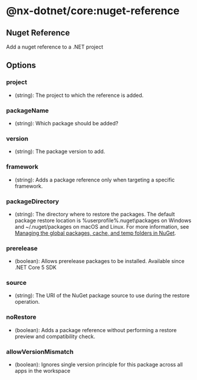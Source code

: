 # @nx-dotnet/core:nuget-reference

## Nuget Reference

Add a nuget reference to a .NET project

## Options

### <span className="required">project</span>

- (string): The project to which the reference is added.

### <span className="required">packageName</span>

- (string): Which package should be added?

### version

- (string): The package version to add.

### framework

- (string): Adds a package reference only when targeting a specific framework.

### packageDirectory

- (string): The directory where to restore the packages. The default package restore location is %userprofile%\.nuget\packages on Windows and ~/.nuget/packages on macOS and Linux. For more information, see [Managing the global packages, cache, and temp folders in NuGet](https://docs.microsoft.com/en-us/nuget/consume-packages/managing-the-global-packages-and-cache-folders).

### prerelease

- (boolean): Allows prerelease packages to be installed. Available since .NET Core 5 SDK

### source

- (string): The URI of the NuGet package source to use during the restore operation.

### noRestore

- (boolean): Adds a package reference without performing a restore preview and compatibility check.

### allowVersionMismatch

- (boolean): Ignores single version principle for this package across all apps in the workspace
